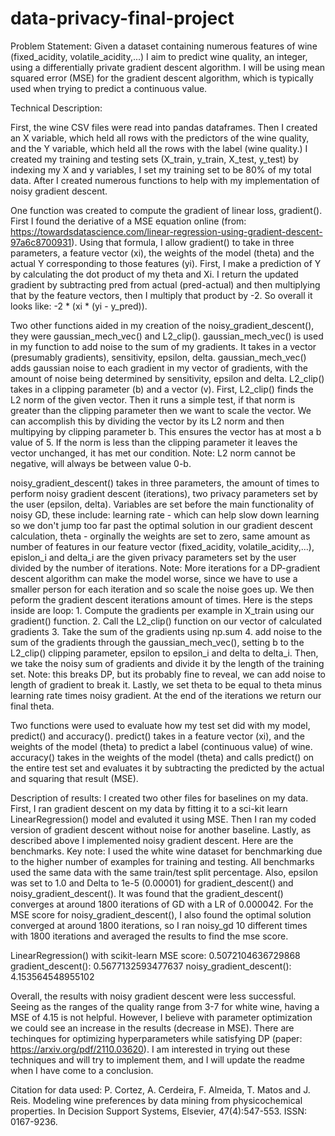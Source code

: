 # data-privacy-final-project

Problem Statement: Given a dataset containing numerous features of wine (fixed_acidity, volatile_acidity,...) I aim to predict wine quality, an integer, using a differentially private gradient descent algorithm. I will be using mean squared error (MSE) for the gradient descent algorithm, which is typically used when trying to predict a continuous value. 

Technical Description: 

First, the wine CSV files were read into pandas dataframes. Then I created an X variable, which held all rows with the predictors of the wine quality, and the Y variable, which held all the rows with the label (wine quality.) I created my training and testing sets (X_train, y_train, X_test, y_test) by indexing my X and y variables, I set my training set to be 80% of my total data. After I created numerous functions to help with my implementation of noisy gradient descent. 

One function was created to compute the gradient of linear loss, gradient(). First I found the deriative of a MSE equation online (from: https://towardsdatascience.com/linear-regression-using-gradient-descent-97a6c8700931). Using that formula, I allow gradient() to take in three parameters, a feature vector (xi), the weights of the model (theta) and the actual Y corresponding to those features (yi). First, I make a prediction of Y by calculating the dot product of my theta and Xi. I return the updated gradient by subtracting pred from actual (pred-actual) and then multiplying that by the feature vectors, then I multiply that product by -2. So overall it looks like: -2 * (xi * (yi - y_pred)).

Two other functions aided in my creation of the noisy_gradient_descent(), they were gaussian_mech_vec() and L2_clip(). gaussian_mech_vec() is used in my function to add noise to the sum of my gradients. It takes in a vector (presumably gradients), sensitivity, epsilon, delta. gaussian_mech_vec() adds gaussian noise to each gradient in my vector of gradients, with the amount of noise being determined by sensitivity, epsilon and delta. L2_clip() takes in a clipping parameter (b) and a vector (v). First, L2_clip() finds the L2 norm of the given vector. Then it runs a simple test, if that norm is greater than the clipping parameter then we want to scale the vector. We can accomplish this by dividing the vector by its L2 norm and then multipying by clipping parameter b. This ensures the vector has at most a b value of 5. If the norm is less than the clipping parameter it leaves the vector unchanged, it has met our condition. Note: L2 norm cannot be negative, will always be between value 0-b.

noisy_gradient_descent() takes in three parameters, the amount of times to perform noisy gradient descent (iterations), two privacy parameters set by the user (epsilon, delta). Variables are set before the main functionality of noisy GD, these include: learning rate - which can help slow down learning so we don't jump too far past the optimal solution in our gradient descent calculation, theta - orginally the weights are set to zero, same amount as number of features in our feature vector (fixed_acidity, volatile_acidity,...), epislon_i and delta_i are the given privacy parameters set by the user divided by the number of iterations. Note: More iterations for a DP-gradient descent algorithm can make the model worse, since we have to use a smaller person for each iteration and so scale the noise goes up. We then peform the gradient descent iterations amount of times. Here is the steps inside are loop: 1. Compute the gradients per example in X_train using our gradient() function. 2. Call the L2_clip() function on our vector of calculated gradients 3. Take the sum of the gradients using np.sum 4. add noise to the sum of the gradients through the gaussian_mech_vec(), setting b to the L2_clip() clipping parameter, epsilon to epsilon_i and delta to delta_i. Then, we take the noisy sum of gradients and divide it by the length of the training set. Note: this breaks DP, but its probably fine to reveal, we can add noise to length of gradient to break it. Lastly, we set theta to be equal to theta minus learning rate times noisy gradient. At the end of the iterations we return our final theta. 

Two functions were used to evaluate how my test set did with my model, predict() and accuracy(). predict() takes in a feature vector (xi), and the weights of the model (theta) to predict a label (continuous value) of wine. accuracy() takes in the weights of the model (theta) and calls predict() on the entire test set and evaluates it by subtracting the predicted by the actual and squaring that result (MSE). 

Description of results: I created two other files for baselines on my data. First, I ran gradient descent on my data by fitting it to a sci-kit learn LinearRegression() model and evaluted it using MSE. Then I ran my coded version of gradient descent without noise for another baseline. Lastly, as described above I implemented noisy gradient descent. Here are the benchmarks. Key note: I used the white wine dataset for benchmarking due to the higher number of examples for training and testing. All benchmarks used the same data with the same train/test split percentage. Also, epsilon was set to 1.0 and Delta to 1e-5 (0.00001) for gradient_descent() and noisy_gradient_descent().  It was found that the gradient_descent() converges at around 1800 iterations of GD with a LR of 0.000042. For the MSE score for noisy_gradient_descent(), I also found the optimal solution converged at around 1800 iterations, so I ran noisy_gd 10 different times with 1800 iterations and averaged the results to find the mse score.

LinearRegression() with scikit-learn MSE score: 0.5072104636729868
gradient_descent(): 0.5677132593477637
noisy_gradient_descent(): 4.153564548955102

Overall, the results with noisy gradient descent were less successful. Seeing as the ranges of the quality range from 3-7 for white wine, having a MSE of 4.15 is not helpful. However, I believe with parameter optimization we could see an increase in the results (decrease in MSE). There are techinques for optimizing hyperparameters while satisfying DP (paper: https://arxiv.org/pdf/2110.03620). I am interested in trying out these techniques and will try to implement them, and I will update the readme when I have come to a conclusion. 


Citation for data used:
 P. Cortez, A. Cerdeira, F. Almeida, T. Matos and J. Reis. 
  Modeling wine preferences by data mining from physicochemical properties.
  In Decision Support Systems, Elsevier, 47(4):547-553. ISSN: 0167-9236.